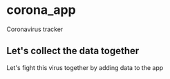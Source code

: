 # corona_app

Coronavirus tracker

## Let's collect the data together

Let's fight this virus together by adding data to the app
